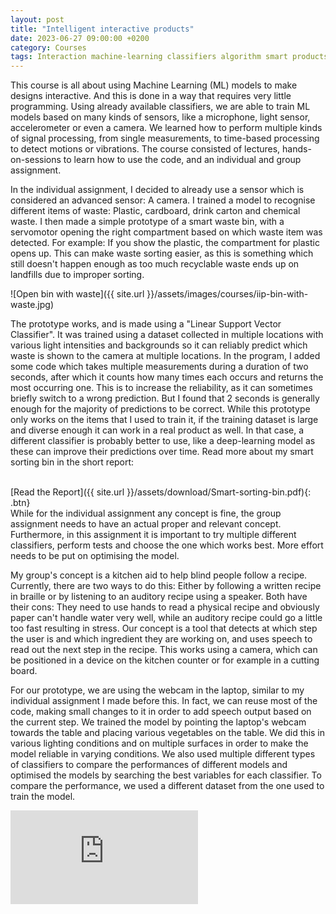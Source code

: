 ```yaml
---
layout: post
title: "Intelligent interactive products"
date: 2023-06-27 09:00:00 +0200
category: Courses
tags: Interaction machine-learning classifiers algorithm smart products
---
```


This course is all about using Machine Learning (ML) models to make designs interactive. And this is done in a way that requires very little programming. Using already available classifiers, we are able to train ML models based on many kinds of sensors, like a microphone, light sensor, accelerometer or even a camera. We learned how to perform multiple kinds of signal processing, from single measurements, to time-based processing to detect motions or vibrations. The course consisted of lectures, hands-on-sessions to learn how to use the code, and an individual and group assignment.

In the individual assignment, I decided to already use a sensor which is considered an advanced sensor: A camera. I trained a model to recognise different items of waste: Plastic, cardboard, drink carton and chemical waste. I then made a simple prototype of a smart waste bin, with a servomotor opening the right compartment based on which waste item was detected. For example: If you show the plastic, the compartment for plastic opens up. This can make waste sorting easier, as this is something which still doesn't happen enough as too much recyclable waste ends up on landfills due to improper sorting. 

![Open bin with waste]({{ site.url }}/assets/images/courses/iip-bin-with-waste.jpg)

The prototype works, and is made using a "Linear Support Vector Classifier". It was trained using a dataset collected in multiple locations with various light intensities and backgrounds so it can reliably predict which waste is shown to the camera at multiple locations. In the program, I added some code which takes multiple measurements during a duration of two seconds, after which it counts how many times each occurs and returns the most occurring one. This is to increase the reliability, as it can sometimes briefly switch to a wrong prediction. But I found that 2 seconds is generally enough for the majority of predictions to be correct. While this prototype only works on the items that I used to train it, if the training dataset is large and diverse enough it can work in a real product as well. In that case, a different classifier is probably better to use, like a deep-learning model as these can improve their predictions over time. Read more about my smart sorting bin in the short report:

<br />
[Read the Report]({{ site.url }}/assets/download/Smart-sorting-bin.pdf){: .btn}

<br />
While for the individual assignment any concept is fine, the group assignment needs to have an actual proper and relevant concept. Furthermore, in this assignment it is important to try multiple different classifiers, perform tests and choose the one which works best. More effort needs to be put on optimising the model. 

My group's concept is a kitchen aid to help blind people follow a recipe. Currently, there are two ways to do this: Either by following a written recipe in braille or by listening to an auditory recipe using a speaker. Both have their cons: They need to use hands to read a physical recipe and obviously paper can't handle water very well, while an auditory recipe could go a little too fast resulting in stress. Our concept is a tool that detects at which step the user is and which ingredient they are working on, and uses speech to read out the next step in the recipe. This works using a camera, which can be positioned in a device on the kitchen counter or for example in a cutting board. 

For our prototype, we are using the webcam in the laptop, similar to my individual assignment I made before this. In fact, we can reuse most of the code, making small changes to it in order to add speech output based on the current step. We trained the model by pointing the laptop's webcam towards the table and placing various vegetables on the table. We did this in various lighting conditions and on multiple surfaces in order to make the model reliable in varying conditions. We also used multiple different types of classifiers to compare the performances of different models and optimised the models by searching the best variables for each classifier. To compare the performance, we used a different dataset from the one used to train the model.

<div class="iframe-video">
<iframe src="https://www.youtube-nocookie.com/embed/rtKj-PRrSbs" title="YouTube video player" frameborder="0" allow="accelerometer; autoplay; clipboard-write; encrypted-media; gyroscope; picture-in-picture; web-share" allowfullscreen></iframe>
</div>
